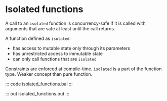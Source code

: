 # Isolated functions

A call to an `isolated` function is concurrency-safe if it is called with arguments
that are safe at least until the call returns. 

A function defined as `isolated`:

- has access to mutable state only through its parameters</li>
- has unrestricted access to immutable state</li>
- can only call functions that are `isolated`</li>


Constraints are enforced at compile-time. `isolated` is a part of the function type.
Weaker concept than pure function.

::: code isolated_functions.bal :::

::: out isolated_functions.out :::